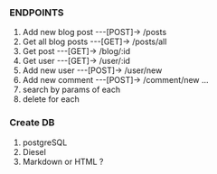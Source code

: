 ### ENDPOINTS

1. Add new blog post ---[POST]-> /posts
2. Get all blog posts ---[GET]-> /posts/all
3. Get post ---[GET]-> /blog/:id
4. Get user ---[GET]-> /user/:id
5. Add new user ---[POST]-> /user/new
6. Add new comment ---[POST]-> /comment/new
   ...
7. search by params of each
8. delete for each

### Create DB

1. postgreSQL
2. Diesel
3. Markdown or HTML ?
